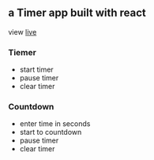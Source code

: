 ## a Timer app built with react

view [live](https://pure-reef-71453.herokuapp.com/) 


### Tiemer 
- start timer
- pause timer 
- clear timer

### Countdown
- enter time in seconds
- start to countdown  
- pause timer
- clear timer 
